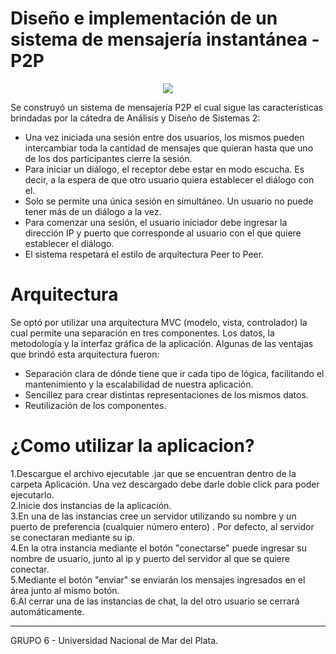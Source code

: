 # Diseño e implementación de un sistema de mensajería instantánea - P2P

<p align="center">
  <img src="https://user-images.githubusercontent.com/69020112/235544911-a53bc803-e16b-4991-855e-35cd702cffc0.png" />
</p>

Se construyó un sistema de mensajería P2P el cual sigue las características brindadas por la cátedra de Análisis y Diseño de Sistemas 2:
* Una vez iniciada una sesión entre dos usuarios, los mismos pueden intercambiar toda la cantidad de mensajes que quieran hasta que uno de los dos participantes cierre la sesión.
* Para iniciar un diálogo, el receptor debe estar en modo escucha. Es decir, a la espera de que otro usuario quiera establecer el diálogo con el.
* Solo se permite una única sesión en simultáneo. Un usuario no puede tener más de un diálogo a la vez.
* Para comenzar una sesión, el usuario iniciador debe ingresar la dirección IP y puerto que corresponde al usuario con el que quiere establecer el diálogo.
* El sistema respetará el estilo de arquitectura Peer to Peer.

# Arquitectura
Se optó por utilizar una arquitectura MVC (modelo, vista, controlador) la cual permite una separación en tres componentes. Los datos, la metodología y la interfaz gráfica de la aplicación. Algunas de las ventajas que brindó esta arquitectura fueron:
* Separación clara de dónde tiene que ir cada tipo de lógica, facilitando el mantenimiento y la escalabilidad de nuestra aplicación.
* Sencillez para crear distintas representaciones de los mismos datos.
* Reutilización de los componentes.

# ¿Como utilizar la aplicacion?
1.Descargue el archivo ejecutable .jar que se encuentran dentro de la carpeta Aplicación. Una vez descargado debe darle doble click para poder ejecutarlo.  
2.Inicie dos instancias de la aplicación.  
3.En una de las instancias cree un servidor utilizando su nombre y un puerto de preferencia (cualquier número entero) . Por defecto, al servidor se conectaran mediante su ip.  
4.En la otra instancia mediante el botón "conectarse" puede ingresar su nombre de usuario, junto al ip y puerto del servidor al que se quiere conectar.  
5.Mediante el botón "enviar" se enviarán los mensajes ingresados en el área junto al mismo botón.  
6.Al cerrar una de las instancias de chat, la del otro usuario se cerrará automáticamente.  
  
  
<hr>
  
GRUPO 6 - Universidad Nacional de Mar del Plata.




